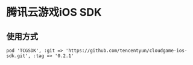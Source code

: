 # 腾讯云游戏iOS SDK

## 使用方式

```Podfile
pod 'TCGSDK', :git => 'https://github.com/tencentyun/cloudgame-ios-sdk.git', :tag => '0.2.1'
```
